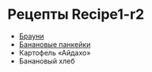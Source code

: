 # Рецепты Recipe1-r2

- [Брауни](brownie.md)
- [Банановые панкейки](banana_pancake.md)
- Картофель «Айдахо»
- Банановый хлеб